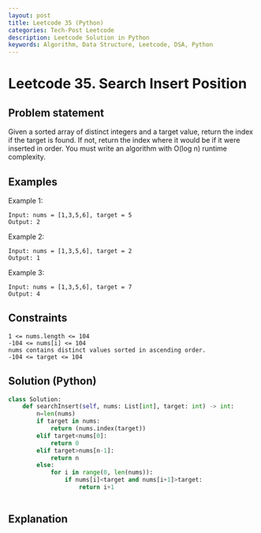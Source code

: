 ```yaml
---
layout: post
title: Leetcode 35 (Python)
categories: Tech-Post Leetcode
description: Leetcode Solution in Python
keywords: Algorithm, Data Structure, Leetcode, DSA, Python
---
```


# Leetcode 35. Search Insert Position

## Problem statement 
Given a sorted array of distinct integers and a target value, return the index if the target is found. 
If not, return the index where it would be if it were inserted in order.
You must write an algorithm with O(log n) runtime complexity.

 
## Examples 
Example 1:
```
Input: nums = [1,3,5,6], target = 5
Output: 2
```

Example 2:
```
Input: nums = [1,3,5,6], target = 2
Output: 1
```
Example 3:
```
Input: nums = [1,3,5,6], target = 7
Output: 4
```

## Constraints
```
1 <= nums.length <= 104
-104 <= nums[i] <= 104
nums contains distinct values sorted in ascending order.
-104 <= target <= 104
```
## Solution (Python) 
```python
class Solution:
    def searchInsert(self, nums: List[int], target: int) -> int:
        n=len(nums)
        if target in nums:
            return (nums.index(target))
        elif target<nums[0]:
            return 0
        elif target>nums[n-1]:
            return n 
        else:
            for i in range(0, len(nums)):
                if nums[i]<target and nums[i+1]>target:
                    return i+1
        
```
## Explanation 
